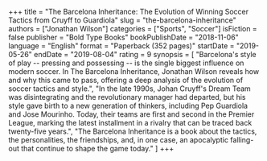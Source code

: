 +++
title = "The Barcelona Inheritance: The Evolution of Winning Soccer Tactics from Cruyff to Guardiola"
slug = "the-barcelona-inheritance"
authors = ["Jonathan Wilson"]
categories = ["Sports", "Soccer"]
isFiction = false
publisher = "Bold Type Books"
bookPublishDate = "2018-11-06"
language = "English"
format = "Paperback (352 pages)"
startDate = "2019-05-26"
endDate = "2019-08-04"
rating = 9 
synopsis = [
  "Barcelona's style of play -- pressing and possessing -- is the single biggest influence on modern soccer. In The Barcelona Inheritance, Jonathan Wilson reveals how and why this came to pass, offering a deep analysis of the evolution of soccer tactics and style.",
  "In the late 1990s, Johan Cruyff's Dream Team was disintegrating and the revolutionary manager had departed, but his style gave birth to a new generation of thinkers, including Pep Guardiola and Jose Mourinho. Today, their teams are first and second in the Premier League, marking the latest installment in a rivalry that can be traced back twenty-five years.",
  "The Barcelona Inheritance is a book about the tactics, the personalities, the friendships, and, in one case, an apocalyptic falling-out that continue to shape the game today."
]
+++

